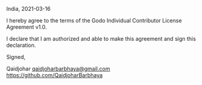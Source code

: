 India, 2021-03-16

I hereby agree to the terms of the Godo Individual Contributor License
Agreement v1.0.

I declare that I am authorized and able to make this agreement and sign this
declaration.

Signed,

Qaidjohar qaidjoharbarbhaya@gmail.com https://github.com/QaidjoharBarbhaya
